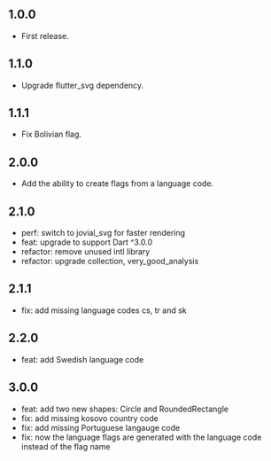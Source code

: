## 1.0.0

- First release.

## 1.1.0

- Upgrade flutter_svg dependency.

## 1.1.1

- Fix Bolivian flag.

## 2.0.0

- Add the ability to create flags from a language code.

## 2.1.0

- perf: switch to jovial_svg for faster rendering
- feat: upgrade to support Dart ^3.0.0
- refactor: remove unused intl library
- refactor: upgrade collection, very_good_analysis

## 2.1.1

- fix: add missing language codes cs, tr and sk

## 2.2.0

- feat: add Swedish language code

## 3.0.0

- feat: add two new shapes: Circle and RoundedRectangle
- fix: add missing kosovo country code
- fix: add missing Portuguese langauge code
- fix: now the language flags are generated with the language code instead of the flag name
